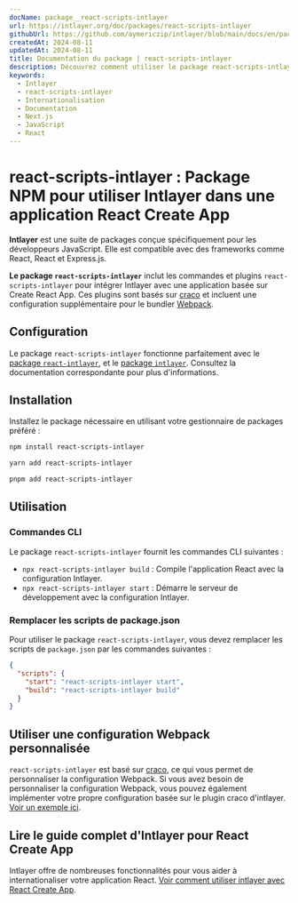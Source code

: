 ```yaml
---
docName: package__react-scripts-intlayer
url: https://intlayer.org/doc/packages/react-scripts-intlayer
githubUrl: https://github.com/aymericzip/intlayer/blob/main/docs/en/packages/react-scripts-intlayer/index.md
createdAt: 2024-08-11
updatedAt: 2024-08-11
title: Documentation du package | react-scripts-intlayer
description: Découvrez comment utiliser le package react-scripts-intlayer
keywords:
  - Intlayer
  - react-scripts-intlayer
  - Internationalisation
  - Documentation
  - Next.js
  - JavaScript
  - React
---
```


# react-scripts-intlayer : Package NPM pour utiliser Intlayer dans une application React Create App

**Intlayer** est une suite de packages conçue spécifiquement pour les développeurs JavaScript. Elle est compatible avec des frameworks comme React, React et Express.js.

**Le package `react-scripts-intlayer`** inclut les commandes et plugins `react-scripts-intlayer` pour intégrer Intlayer avec une application basée sur Create React App. Ces plugins sont basés sur [craco](https://craco.js.org/) et incluent une configuration supplémentaire pour le bundler [Webpack](https://webpack.js.org/).

## Configuration

Le package `react-scripts-intlayer` fonctionne parfaitement avec le [package `react-intlayer`](https://github.com/aymericzip/intlayer/blob/main/docs/fr/packages/react-intlayer/index.md), et le [package `intlayer`](https://github.com/aymericzip/intlayer/blob/main/docs/fr/packages/intlayer/index.md). Consultez la documentation correspondante pour plus d'informations.

## Installation

Installez le package nécessaire en utilisant votre gestionnaire de packages préféré :

```bash packageManager="npm"
npm install react-scripts-intlayer
```

```bash packageManager="yarn"
yarn add react-scripts-intlayer
```

```bash packageManager="pnpm"
pnpm add react-scripts-intlayer
```

## Utilisation

### Commandes CLI

Le package `react-scripts-intlayer` fournit les commandes CLI suivantes :

- `npx react-scripts-intlayer build` : Compile l'application React avec la configuration Intlayer.
- `npx react-scripts-intlayer start` : Démarre le serveur de développement avec la configuration Intlayer.

### Remplacer les scripts de package.json

Pour utiliser le package `react-scripts-intlayer`, vous devez remplacer les scripts de `package.json` par les commandes suivantes :

```json fileName="package.json"
{
  "scripts": {
    "start": "react-scripts-intlayer start",
    "build": "react-scripts-intlayer build"
  }
}
```

## Utiliser une configuration Webpack personnalisée

`react-scripts-intlayer` est basé sur [craco](https://craco.js.org/), ce qui vous permet de personnaliser la configuration Webpack.
Si vous avez besoin de personnaliser la configuration Webpack, vous pouvez également implémenter votre propre configuration basée sur le plugin craco d'intlayer. [Voir un exemple ici](https://github.com/aymericzip/intlayer/blob/main/examples/react-app/craco.config.js).

## Lire le guide complet d'Intlayer pour React Create App

Intlayer offre de nombreuses fonctionnalités pour vous aider à internationaliser votre application React.
[Voir comment utiliser intlayer avec React Create App](https://github.com/aymericzip/intlayer/blob/main/docs/fr/intlayer_with_create_react_app.md).
